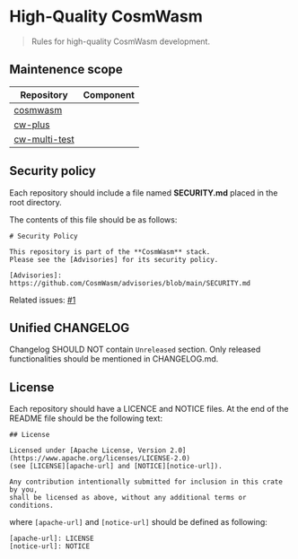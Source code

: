 # High-Quality CosmWasm

> Rules for high-quality CosmWasm development.

## Maintenence scope

| Repository      | Component |
|-----------------|-----------|
| [cosmwasm]      |           |
| [cw-plus]       |           |
| [cw-multi-test] |           |

[cosmwasm]: https://github.com/CosmWasm/cosmwasm
[cw-plus]: https://github.com/CosmWasm/cw-plus
[cw-multi-test]: https://github.com/CosmWasm/cw-multi-test

## Security policy

Each repository should include a file named **SECURITY.md** placed in the root directory.

The contents of this file should be as follows:

```text
# Security Policy

This repository is part of the **CosmWasm** stack.
Please see the [Advisories] for its security policy.

[Advisories]: https://github.com/CosmWasm/advisories/blob/main/SECURITY.md
```

Related issues: [\#1](https://github.com/DariuszDepta/hqcw/issues/1)

## Unified CHANGELOG

Changelog SHOULD NOT contain `Unreleased` section.
Only released functionalities should be mentioned in CHANGELOG.md.

## License

Each repository should have a LICENCE and NOTICE files.
At the end of the README file should be the following text: 

```text
## License

Licensed under [Apache License, Version 2.0](https://www.apache.org/licenses/LICENSE-2.0)
(see [LICENSE][apache-url] and [NOTICE][notice-url]).

Any contribution intentionally submitted for inclusion in this crate by you,
shall be licensed as above, without any additional terms or conditions.
```

where `[apache-url]` and `[notice-url]` should be defined as following:

```text
[apache-url]: LICENSE
[notice-url]: NOTICE
```
